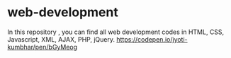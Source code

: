 # web-development
In this repository , you can find all web development codes in HTML, CSS, Javascript, XML, AJAX, PHP, jQuery.
https://codepen.io/jyoti-kumbhar/pen/bGyMeog
